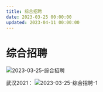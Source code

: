 ```yaml
---
title: 综合招聘
date: 2023-03-25 00:00:00
updated: 2023-04-11 00:00:00
---
```


# 综合招聘

![2023-03-25-综合招聘](assets/2023-03-25-综合招聘.jpeg)

武汉2021：
![2023-03-25-综合招聘-1](assets/2023-03-25-综合招聘-1.jpeg)

